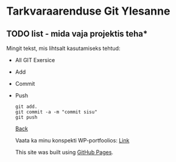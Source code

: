 # **Tarkvaraarenduse Git Ylesanne**
<a name="readme-top"></a>
## TODO list - mida vaja projektis teha*
Mingit tekst, mis lihtsalt kasutamiseks tehtud:
* All GIT Exersice
* Add
* Commit
* Push
  ```
  git add.
  git commit -a -m "commit sisu"
  git push
  ```
  <a href= "#readme-top">Back</a>

  Vaata ka minu konspekti WP-portfoolios:
  <a href= "https://docs.github.com/en/get-started/writing-on-github/getting-started-with-writing-and-formatting-on-github/basic-writing-and-formatting-syntax" target="_blank" >Link</a>

   This site was built using [GitHub Pages](https://pages.github.com/).
